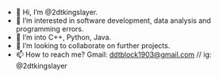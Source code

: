 - 👋 Hi, I’m @2dtkingslayer.
- 👀 I’m interested in software development, data analysis and programming errors.
- 🌱 I’m into C++, Python, Java.
- 💞️ I’m looking to collaborate on further projects.
- 📫 How to reach me? Gmail: ddtblock1903@gmail.com // ig: @2dtkingslayer

<!---
2dtkingslayer/2dtkingslayer is a ✨ special ✨ repository because its `README.md` (this file) appears on your GitHub profile.
You can click the Preview link to take a look at your changes.
--->
